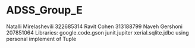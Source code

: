 # ADSS_Group_E
Natalli Mirelashevili 322685314
Ravit Cohen 313188799
Naveh Gershoni 207851064
Libraries:
google.code.gson
junit.jupiter
xerial.sqlite.jdbc
using personal implement of Tuple
